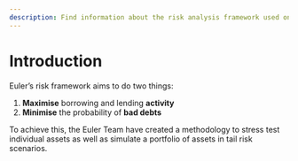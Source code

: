 ```yaml
---
description: Find information about the risk analysis framework used on Euler.
---
```


# Introduction

Euler’s risk framework aims to do two things:

1. **Maximise** borrowing and lending **activity** 
2. **Minimise** the probability of **bad debts**

To achieve this, the Euler Team have created a methodology to stress test individual assets as well as simulate a portfolio of assets in tail risk scenarios.


